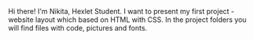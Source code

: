 Hi there! I'm Nikita, Hexlet Student. I want to present my first project - website layout which based on HTML with CSS. In the project folders you will find files with code, pictures and fonts.
